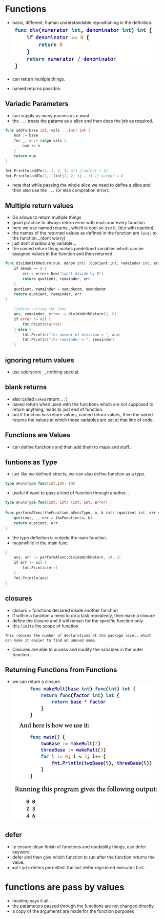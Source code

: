 # Functions
- basic, different, human understandable repositioning in the definition.
![alt text](image-8.png)

- can return multiple things.
- named returns possible.

## Variadic Parameters
- can supply as many params as u want.
- the `...` treats the params as a slice and then does the job as required.
```go
func addTo(base int, vals ...int) int {
	num := base
	for _, v := range vals {
		num += v
	}
	return num
}
```
```go
fmt.Println(addTo(2, 1, 2, 3, 4)) //output = 12
fmt.Println(addTo(2, []int{1, 2, 3}...)) // output = 8
```
- note that while passing the whole slice we need to define a slice and then also use the `...` (or else compilation error).

## Multiple return values
- Go allows to return multiple things
- good practice to always return error with each and every function.
- here we use named returns , which is cool so use it. (but with caution)
- the names of the returned values as defined in the function are `local` to the function...(dont worry)
- just dont shadow any variable...
- the named return thing makes predefined variables which can be assigned values in the function and then returned.
```go
func divideWithReturn(num, denom int) (quotient int, remainder int, err error) {
	if denom == 0 {
		err = errors.New("can't divide by 0")
		return quotient, remainder, err
	}
	quotient, remainder = num/denom, num%denom
	return quotient, remainder, err
}
```
```go
    //while calling the func
    ans, remainder, error := divideWithReturn(2, 0)
	if error != nil {
		fmt.Println(error)
	} else {
		fmt.Println("the answer of division = ", ans)
		fmt.Println("the remainder = ", remainder)
	}
```
## ignoring return values
- use uderscore `_`, nothing special.
## blank returns
- also called `naked` return... :(
- naked return when used with the functions which are not supposed to return anything, leads to just end of function.
- but if function has return values, named return values, then the naked returns the values at which those variables are set at that line of code.

## Functions are Values
- can define functions and then add them to maps and stuff...
## funtions as Type
- just like we defined structs, we can also define function as a type.
```go
type aFuncType func(int,int) int
```
- useful if want to pass a kind of function through another...
```go
type aFuncType func(int, int) (int, int, error)

func performAFunc(theFunction aFuncType, a, b int) (quotient int, err error) {
	quotient, _, err = theFunction(a, b)
	return quotient, err
}
```
- the type definition is outside the main function.
- meanwhile in the main func
```go
{
    ans, err := performAFunc(divideWithReturn, 10, 3)
    if err != nil {
        fmt.Println(err)
    }
    fmt.Println(ans)
}
```
## closures
- closurs = functions declared inside another function
- if within a funciton u need to do a task repeatedly, then make a closure
- define the closure and it will remain for the specific function only.
- this `limits` the scope of function.
```
This reduces the number of declarations at the package level, which can make it easier to find an unused name.
```
- Closures are able to access and modify the variables in the outer function.
## Returning Functions from Functions
- we can return a closure.
![alt text](image-9.png)![alt text](image-10.png)

## defer
- to ensure clean finish of functions and readablity things, use defer keyword.
- defer and then give which function to run after the function returns the value.
- `multiple` defers permitted. the last defer registered executes first.

# functions are pass by values
- heading says it all...
- the parameters passed through the functions are not changed directly
- a copy of the arguments are made for the function purposes
